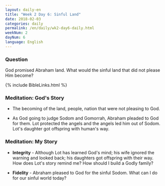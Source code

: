 ```yaml
---
layout: daily-en
title: "Week 2 Day 6: Sinful Land"
date: 2018-02-03
categories: daily
permalink: /en/daily/wk2-day6-daily.html
weekNum: 2
dayNum: 6
language: English
---
```


### Question     
God promised Abraham land. What would the sinful land that did not please Him become?

{% include BibleLinks.html %} 

### Meditation: God's Story   
+ The becoming of the land, people, nation that were not pleasing to God. 

+ As God going to judge Sodom and Gomorrah, Abraham pleaded to God for them. Lot protected the angels and the angels led him out of Sodom. Lot's daughter got offspring with human's way. 

### Meditation: My Story   
+ **Integrity** - Although Lot has learned God's mind; his wife ignored the warning and looked back; his daughters got offspring with their way. How does Lot's story remind me? How should I build a Godly family? 

+ **Fidelity** - Abraham pleased to God for the sinful Sodom. What can I do for our sinful world today? 
